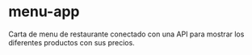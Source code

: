 # menu-app
Carta de menu de restaurante conectado con una API para mostrar los diferentes productos con sus precios.
